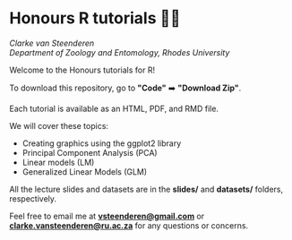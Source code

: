 # Honours R tutorials 👨‍🎓
*Clarke van Steenderen*    
*Department of Zoology and Entomology, Rhodes University*

Welcome to the Honours tutorials for R! 

To download this repository, go to **"Code"** ➡️ **"Download Zip"**.

Each tutorial is available as an HTML, PDF, and RMD file.

We will cover these topics:

* Creating graphics using the ggplot2 library 
* Principal Component Analysis (PCA)
* Linear models (LM)
* Generalized Linear Models (GLM)

All the lecture slides and datasets are in the **slides/** and **datasets/** folders, respectively.

Feel free to email me at **vsteenderen@gmail.com** or **clarke.vansteenderen@ru.ac.za** for any questions or concerns.
